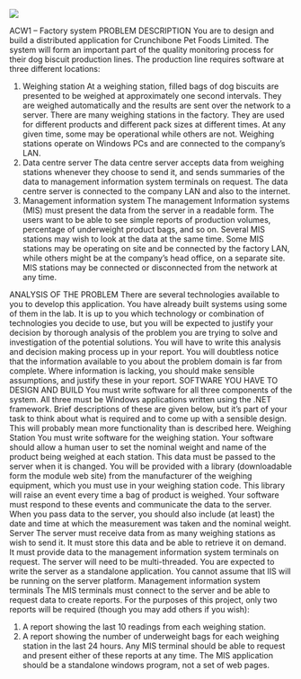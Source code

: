 [![](http://img.youtube.com/vi/O8LT_GmBJmc/0.jpg)](http://www.youtube.com/watch?v=O8LT_GmBJmc "Distributed Factory System")

ACW1 – Factory system
PROBLEM DESCRIPTION
You are to design and build a distributed application for Crunchibone Pet Foods
Limited. The system will form an important part of the quality monitoring process
for their dog biscuit production lines. The production line requires software at
three different locations:
1. Weighing station
At a weighing station, filled bags of dog biscuits are presented to be weighed at
approximately one second intervals. They are weighed automatically and the
results are sent over the network to a server. There are many weighing
stations in the factory. They are used for different products and different pack
sizes at different times. At any given time, some may be operational while
others are not. Weighing stations operate on Windows PCs and are connected
to the company’s LAN.
2. Data centre server
The data centre server accepts data from weighing stations whenever they
choose to send it, and sends summaries of the data to management information
system terminals on request. The data centre server is connected to the
company LAN and also to the internet.
3. Management information system
The management Information systems (MIS) must present the data from the
server in a readable form. The users want to be able to see simple reports of
production volumes, percentage of underweight product bags, and so on.
Several MIS stations may wish to look at the data at the same time. Some MIS
stations may be operating on site and be connected by the factory LAN, while
others might be at the company’s head office, on a separate site. MIS stations
may be connected or disconnected from the network at any time.

ANALYSIS OF THE PROBLEM
There are several technologies available to you to develop this application. You
have already built systems using some of them in the lab. It is up to you which
technology or combination of technologies you decide to use, but you will be
expected to justify your decision by thorough analysis of the problem you are
trying to solve and investigation of the potential solutions. You will have to write
this analysis and decision making process up in your report.
You will doubtless notice that the information available to you about the problem
domain is far from complete. Where information is lacking, you should make
sensible assumptions, and justify these in your report.
SOFTWARE YOU HAVE TO DESIGN AND BUILD
You must write software for all three components of the system. All three must be
Windows applications written using the .NET framework. Brief descriptions of
these are given below, but it’s part of your task to think about what is required
and to come up with a sensible design. This will probably mean more functionality
than is described here.
Weighing Station
You must write software for the weighing station. Your software should allow a
human user to set the nominal weight and name of the product being weighed at
each station. This data must be passed to the server when it is changed. You will
be provided with a library (downloadable form the module web site) from the
manufacturer of the weighing equipment, which you must use in your weighing
station code. This library will raise an event every time a bag of product is
weighed. Your software must respond to these events and communicate the data
to the server. When you pass data to the server, you should also include (at least)
the date and time at which the measurement was taken and the nominal weight.
Server
The server must receive data from as many weighing stations as wish to send it. It
must store this data and be able to retrieve it on demand. It must provide data to
the management information system terminals on request. The server will need to
be multi-threaded. You are expected to write the server as a standalone
application. You cannot assume that IIS will be running on the server platform.
Management information system terminals
The MIS terminals must connect to the server and be able to request data to create
reports. For the purposes of this project, only two reports will be required
(though you may add others if you wish):
1. A report showing the last 10 readings from each weighing station.
2. A report showing the number of underweight bags for each weighing
station in the last 24 hours.
Any MIS terminal should be able to request and present either of these reports at
any time. The MIS application should be a standalone windows program, not a set
of web pages.

